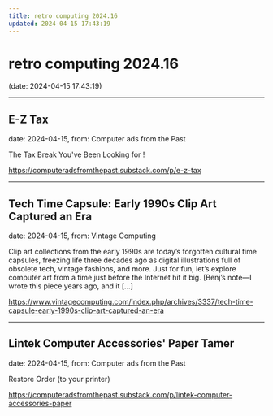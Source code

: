 ```yaml
---
title: retro computing 2024.16
updated: 2024-04-15 17:43:19
---
```


# retro computing 2024.16

(date: 2024-04-15 17:43:19)

---

## E-Z Tax

date: 2024-04-15, from: Computer ads from the Past

The Tax Break You've Been Looking for ! 

<https://computeradsfromthepast.substack.com/p/e-z-tax>

---

## Tech Time Capsule: Early 1990s Clip Art Captured an Era

date: 2024-04-15, from: Vintage Computing

Clip art collections from the early 1990s are today&#8217;s forgotten cultural time capsules, freezing life three decades ago as digital illustrations full of obsolete tech, vintage fashions, and more. Just for fun, let&#8217;s explore computer art from a time just before the Internet hit it big. [Benj&#8217;s note—I wrote this piece years ago, and it [&#8230;] 

<https://www.vintagecomputing.com/index.php/archives/3337/tech-time-capsule-early-1990s-clip-art-captured-an-era>

---

## Lintek Computer Accessories' Paper Tamer

date: 2024-04-15, from: Computer ads from the Past

Restore Order (to your printer) 

<https://computeradsfromthepast.substack.com/p/lintek-computer-accessories-paper>

